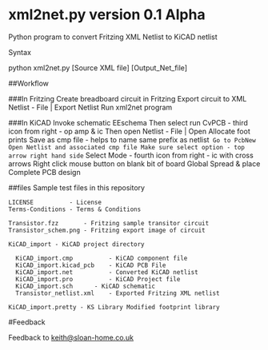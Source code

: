 # xml2net.py version 0.1 Alpha

Python program to convert Fritzing XML Netlist to KiCAD netlist

Syntax

  python xml2net.py [Source XML file] [Output_Net_file]

##Workflow

###In Fritzing
  Create breadboard circuit in Fritzing
  Export circuit to XML Netlist - File | Export Netlist
  Run xml2net program

###In KiCAD
  Invoke schematic EEschema
  Then select run CvPCB - third icon from right - op amp & ic
  Then open Netlist - File | Open
  Allocate foot prints
  Save as cmp file - helps to name same prefix as netlist`
  Go to PcbNew
  Open Netlist and associated cmp file
  Make sure select option - top arrow right hand side`
  Select Mode - fourth icon from right - ic with cross arrows
  Right click mouse button on blank bit of board
  Global Spread & place
  Complete PCB design

##files
  Sample test files in this repository

    LICENSE          - License
    Terms-Conditions - Terms & Conditions

    Transistor.fzz       - Fritzing sample transitor circuit
    Transistor_schem.png - Fritzing export image of circuit

    KiCAD_import - KiCAD project directory

      KiCAD_import.cmp          - KiCAD component file
      KiCAD_import.kicad_pcb    - KiCAD PCB File
      KiCAD_import.net          - Converted KiCAD netlist
      KiCAD_import.pro          - KiCAD Project file
      KiCAD_import.sch		- KiCAD schematic
      Transistor_netlist.xml    - Exported Fritzing XML netlist

    KiCAD_import.pretty - KS Library Modified footprint library

#Feedback

   Feedback to keith@sloan-home.co.uk

 
